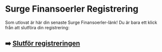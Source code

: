 # Surge Finansoerler Registrering

Som utlovat är här din senaste Surge Finansoerler-länk! Du är bara ett klick från att slutföra din registrering:

## ➡️ [Slutför registreringen](https://da.gd/EjuCO)